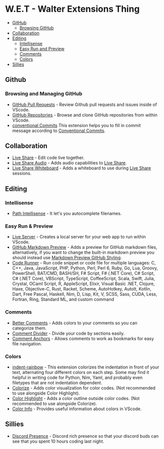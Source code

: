 # W.E.T - Walter Extensions Thing

- [GitHub](#github)
  - [Browsing GitHub](#browsing-and-managing-github)
- [Collaboration](#collaboration)
- [Editing](#editing)
  - [Intellisense](#intellisense)
  - [Easy Run and Preview](#easy-run--preview)
  - [Comments](#comments)
  - [Colors](#colors)
- [Sillies](#sillies)

## **Github**

### **Browsing and Managing GitHub**

- [GitHub Pull Requests](https://marketplace.visualstudio.com/items?itemName=GitHub.vscode-pull-request-github) - Review Github pull requests and issues inside of VScode.
- [GitHub Repositories](https://marketplace.visualstudio.com/items?itemName=GitHub.remotehub) - Browse and clone GitHub repositories from within VScode.
- [conventional Commits](https://marketplace.visualstudio.com/items?itemName=vivaxy.vscode-conventional-commits)  This extension helps you to fill in commit message according to [Conventional Commits](https://www.conventionalcommits.org/es/v1.0.0/).

## **Collaboration**

- [Live Share](https://marketplace.visualstudio.com/items?itemName=MS-vsliveshare.vsliveshare) - Edit code live together.
- [Live Share Audio](https://marketplace.visualstudio.com/items?itemName=MS-vsliveshare.vsliveshare-audio) - Adds audio capabilities to [Live Share](https://marketplace.visualstudio.com/items?itemName=MS-vsliveshare.vsliveshare).
- [Live Share Whiteboard](https://marketplace.visualstudio.com/items?itemName=lostintangent.vsls-whiteboard) - Adds a whiteboard to use during [Live Share](https://marketplace.visualstudio.com/items?itemName=MS-vsliveshare.vsliveshare) sessions.

## **Editing**

### **Intellisense**

- [Path Intellisense](https://marketplace.visualstudio.com/items?itemName=christian-kohler.path-intellisense) - It let's you autocomplete filenames.

### **Easy Run & Preview**

- [Live Server](https://marketplace.visualstudio.com/items?itemName=ritwickdey.LiveServer) - Creates a local server for your web app to run within VScode.
- [GitHub Markdown Preview](https://marketplace.visualstudio.com/items?itemName=bierner.github-markdown-preview) - Adds a preview for GitHub markdown files, alternatively, if you want to change the built-in markdown preview you should instead use [Markdown Preview GitHub Styling](https://marketplace.visualstudio.com/items?itemName=bierner.markdown-preview-github-styles).
- [Code Runner](https://marketplace.visualstudio.com/items?itemName=formulahendry.code-runner) - Run code snippet or code file for multiple languages: C, C++, Java, JavaScript, PHP, Python, Perl, Perl 6, Ruby, Go, Lua, Groovy, PowerShell, BAT/CMD, BASH/SH, F# Script, F# (.NET Core), C# Script, C# (.NET Core), VBScript, TypeScript, CoffeeScript, Scala, Swift, Julia, Crystal, OCaml Script, R, AppleScript, Elixir, Visual Basic .NET, Clojure, Haxe, Objective-C, Rust, Racket, Scheme, AutoHotkey, AutoIt, Kotlin, Dart, Free Pascal, Haskell, Nim, D, Lisp, Kit, V, SCSS, Sass, CUDA, Less, Fortran, Ring, Standard ML, and custom command

### **Comments**

- [Better Comments](https://marketplace.visualstudio.com/items?itemName=aaron-bond.better-comments) - Adds colors to your comments so you can categorize them.
- [Comment Divider](https://marketplace.visualstudio.com/items?itemName=stackbreak.comment-divider) - Divide your code by sections easily.
- [Comment Anchors](https://marketplace.visualstudio.com/items?itemName=ExodiusStudios.comment-anchors) - Allows comments to work as bookmarks for easy file navigation.

### **Colors**

- [indent-rainbow](https://marketplace.visualstudio.com/items?itemName=oderwat.indent-rainbow) - This extension colorizes the indentation in front of your text, alternating four different colors on each step. Some may find it helpful in writing code for Python, Nim, Yaml, and probably even filetypes that are not indentation dependent.
- [Colorize](https://marketplace.visualstudio.com/items?itemName=kamikillerto.vscode-colorize) - Adds color visualization for color codes. (Not recommended to use alongside Color Highlight).
- [Color Highlight](https://marketplace.visualstudio.com/items?itemName=naumovs.color-highlight) - Adds a color outline outside color codes. (Not recommended to use alongside Colorize).
- [Color Info](https://marketplace.visualstudio.com/items?itemName=anseki.vscode-color) - Provides useful information about colors in VScode.

## **Sillies**

- [Discord Presence](https://marketplace.visualstudio.com/items?itemName=icrawl.discord-vscode) - Discord rich presence so that your discord buds can see that you spent 10 hours coding last night.
